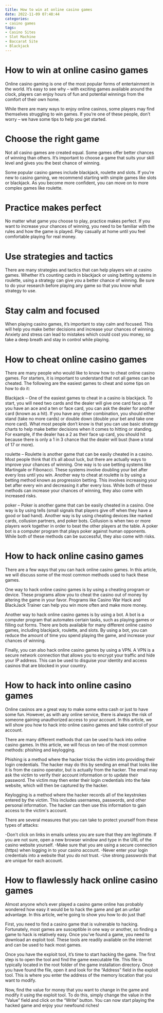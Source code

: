```yaml
---
title: How to win at online casino games
date: 2022-11-09 07:48:44
categories:
- casino games
tags:
- Casino Sites
- Slot Machine
- Baccarat Site
- Blackjack
---
```



#  How to win at online casino games

Online casino gaming is one of the most popular forms of entertainment in the world. It’s easy to see why – with exciting games available around the clock, players can enjoy hours of fun and potential winnings from the comfort of their own home.

While there are many ways to enjoy online casinos, some players may find themselves struggling to win games. If you’re one of these people, don’t worry – we have some tips to help you get started.

# Choose the right game

Not all casino games are created equal. Some games offer better chances of winning than others. It’s important to choose a game that suits your skill level and gives you the best chance of winning.

Some popular casino games include blackjack, roulette and slots. If you’re new to casino gaming, we recommend starting with simple games like slots or blackjack. As you become more confident, you can move on to more complex games like roulette.

# Practice makes perfect

No matter what game you choose to play, practice makes perfect. If you want to increase your chances of winning, you need to be familiar with the rules and how the game is played. Play casually at home until you feel comfortable playing for real money.

# Use strategies and tactics

There are many strategies and tactics that can help players win at casino games. Whether it’s counting cards in blackjack or using betting systems in roulette, using a strategy can give you a better chance of winning. Be sure to do your research before playing any game so that you know what strategy to use.

# Stay calm and focused

When playing casino games, it’s important to stay calm and focused. This will help you make better decisions and increase your chances of winning. Anxiety and stress can lead to mistakes which could cost you money, so take a deep breath and stay in control while playing.

#  How to cheat online casino games

There are many people who would like to know how to cheat online casino games. For starters, it is important to understand that not all games can be cheated. The following are the easiest games to cheat and some tips on how to do it:

Blackjack – One of the easiest games to cheat in a casino is blackjack. To start, you will need two cards and the dealer will give one card face up. If you have an ace and a ten or face card, you can ask the dealer for another card (known as a hit). If you have any other combination, you should either stand (take no more cards) or double down (double your bet and take one more card). What most people don’t know is that you can use basic strategy charts to help make better decisions when it comes to hitting or standing. For example, if the dealer has a 2 as their face up card, you should hit because there is only a 1 in 3 chance that the dealer will bust (have a total of 17 or more).

 roulette – Roulette is another game that can be easily cheated in a casino. Most people think that it’s all about luck, but there are actually ways to improve your chances of winning. One way is to use betting systems like Martingale or Fibonacci. These systems involve doubling your bet after every loss until you win. Another way to cheat at roulette is by using a betting method known as progression betting. This involves increasing your bet after every win and decreasing it after every loss. While both of these methods can increase your chances of winning, they also come with increased risks.

poker – Poker is another game that can be easily cheated in a casino. One way is by using tells (small signals that players give off when they have a good or bad hand). Another way is by using cheating devices like marked cards, collusion partners, and poker bots. Collusion is when two or more players work together in order to beat the other players at the table. A poker bot is a computer program that plays poker against human opponents. While both of these methods can be successful, they also come with risks.

#  How to hack online casino games

There are a few ways that you can hack online casino games. In this article, we will discuss some of the most common methods used to hack these games.

One way to hack online casino games is by using a cheating program or device. These programs allow you to cheat the casino out of money by altering the game in your favor. Programs like Casino War Hack and BlackJack Trainer can help you win more often and make more money.

Another way to hack online casino games is by using a bot. A bot is a computer program that automates certain tasks, such as playing games or filling out forms. There are bots available for many different online casino games, including blackjack, roulette, and slots. By using a bot, you can reduce the amount of time you spend playing the game, and increase your chances of winning.

Finally, you can also hack online casino games by using a VPN. A VPN is a secure network connection that allows you to encrypt your traffic and hide your IP address. This can be used to disguise your identity and access casinos that are blocked in your country.

#  How to hack into online casino games

Online casinos are a great way to make some extra cash or just to have some fun. However, as with any online service, there is always the risk of someone gaining unauthorized access to your account. In this article, we will show you how to hack into online casino games and take control of your account.

There are many different methods that can be used to hack into online casino games. In this article, we will focus on two of the most common methods: phishing and keylogging.

Phishing is a method where the hacker tricks the victim into providing their login credentials. The hacker may do this by sending an email that looks like it is from the casino operator, but is actually from the hacker. The email may ask the victim to verify their account information or to update their password. The victim may then enter their login credentials into the fake website, which will then be captured by the hacker.

Keylogging is a method where the hacker records all of the keystrokes entered by the victim. This includes usernames, passwords, and other personal information. The hacker can then use this information to gain access to the victim's account.

There are several measures that you can take to protect yourself from these types of attacks:

-Don't click on links in emails unless you are sure that they are legitimate. If you are not sure, open a new browser window and type in the URL of the casino website yourself.
-Make sure that you are using a secure connection (https) when logging in to your casino account.
-Never enter your login credentials into a website that you do not trust.
-Use strong passwords that are unique for each account.

#  How to flawlessly hack online casino games

Almost anyone who’s ever played a casino game online has probably wondered how easy it would be to hack the game and get an unfair advantage. In this article, we’re going to show you how to do just that!

First, you need to find a casino game that is vulnerable to hacking. Fortunately, most games are susceptible in one way or another, so finding a game to hack is relatively easy. Once you’ve found a game, you need to download an exploit tool. These tools are readily available on the internet and can be used to hack most games.

Once you have the exploit tool, it’s time to start hacking the game. The first step is to open the tool and find the game executable file. This file is typically located in the root folder of the game installation directory. Once you have found the file, open it and look for the “Address” field in the exploit tool. This is where you enter the address of the memory location that you want to modify.

Now, find the value for money that you want to change in the game and modify it using the exploit tool. To do this, simply change the value in the “Value” field and click on the “Write” button. You can now start playing the hacked game and enjoy your newfound riches!